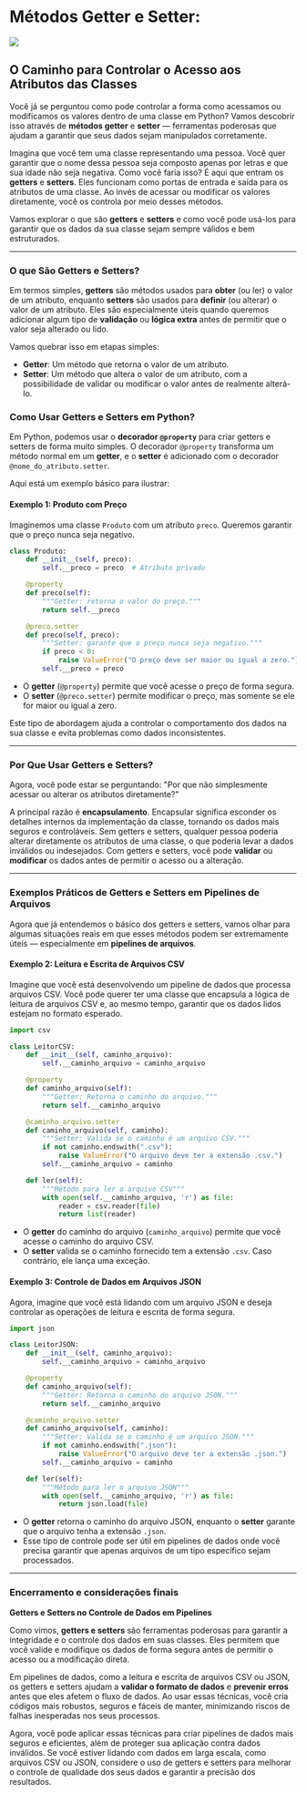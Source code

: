 # Métodos Getter e Setter: 

![](https://i.ytimg.com/vi/Sz9G0iwwHQI/hqdefault.jpg)

## O Caminho para Controlar o Acesso aos Atributos das Classes

Você já se perguntou como pode controlar a forma como acessamos ou modificamos os valores dentro de uma classe em Python? Vamos descobrir isso através de **métodos getter** e **setter** — ferramentas poderosas que ajudam a garantir que seus dados sejam manipulados corretamente. 

Imagina que você tem uma classe representando uma pessoa. Você quer garantir que o nome dessa pessoa seja composto apenas por letras e que sua idade não seja negativa. Como você faria isso? É aqui que entram os **getters** e **setters**. Eles funcionam como portas de entrada e saída para os atributos de uma classe. Ao invés de acessar ou modificar os valores diretamente, você os controla por meio desses métodos.

Vamos explorar o que são **getters** e **setters** e como você pode usá-los para garantir que os dados da sua classe sejam sempre válidos e bem estruturados.

---

### **O que São Getters e Setters?**

Em termos simples, **getters** são métodos usados para **obter** (ou ler) o valor de um atributo, enquanto **setters** são usados para **definir** (ou alterar) o valor de um atributo. Eles são especialmente úteis quando queremos adicionar algum tipo de **validação** ou **lógica extra** antes de permitir que o valor seja alterado ou lido.

Vamos quebrar isso em etapas simples:

- **Getter**: Um método que retorna o valor de um atributo.
- **Setter**: Um método que altera o valor de um atributo, com a possibilidade de validar ou modificar o valor antes de realmente alterá-lo.

### **Como Usar Getters e Setters em Python?**

Em Python, podemos usar o **decorador `@property`** para criar getters e setters de forma muito simples. O decorador `@property` transforma um método normal em um **getter**, e o **setter** é adicionado com o decorador `@nome_do_atributo.setter`.

Aqui está um exemplo básico para ilustrar:

#### **Exemplo 1: Produto com Preço**
Imaginemos uma classe `Produto` com um atributo `preco`. Queremos garantir que o preço nunca seja negativo.

```python
class Produto:
    def __init__(self, preco):
        self.__preco = preco  # Atributo privado

    @property
    def preco(self):
        """Getter: retorna o valor do preço."""
        return self.__preco

    @preco.setter
    def preco(self, preco):
        """Setter: garante que o preço nunca seja negativo."""
        if preco < 0:
            raise ValueError("O preço deve ser maior ou igual a zero.")
        self.__preco = preco
```

- O **getter** (`@property`) permite que você acesse o preço de forma segura.
- O **setter** (`@preco.setter`) permite modificar o preço, mas somente se ele for maior ou igual a zero.

Este tipo de abordagem ajuda a controlar o comportamento dos dados na sua classe e evita problemas como dados inconsistentes.

---

### **Por Que Usar Getters e Setters?**

Agora, você pode estar se perguntando: "Por que não simplesmente acessar ou alterar os atributos diretamente?" 

A principal razão é **encapsulamento**. Encapsular significa esconder os detalhes internos da implementação da classe, tornando os dados mais seguros e controláveis. Sem getters e setters, qualquer pessoa poderia alterar diretamente os atributos de uma classe, o que poderia levar a dados inválidos ou indesejados. Com getters e setters, você pode **validar** ou **modificar** os dados antes de permitir o acesso ou a alteração.

---

### **Exemplos Práticos de Getters e Setters em Pipelines de Arquivos**

Agora que já entendemos o básico dos getters e setters, vamos olhar para algumas situações reais em que esses métodos podem ser extremamente úteis — especialmente em **pipelines de arquivos**.

#### **Exemplo 2: Leitura e Escrita de Arquivos CSV**
Imagine que você está desenvolvendo um pipeline de dados que processa arquivos CSV. Você pode querer ter uma classe que encapsula a lógica de leitura de arquivos CSV e, ao mesmo tempo, garantir que os dados lidos estejam no formato esperado.

```python
import csv

class LeitorCSV:
    def __init__(self, caminho_arquivo):
        self.__caminho_arquivo = caminho_arquivo

    @property
    def caminho_arquivo(self):
        """Getter: Retorna o caminho do arquivo."""
        return self.__caminho_arquivo

    @caminho_arquivo.setter
    def caminho_arquivo(self, caminho):
        """Setter: Valida se o caminho é um arquivo CSV."""
        if not caminho.endswith(".csv"):
            raise ValueError("O arquivo deve ter a extensão .csv.")
        self.__caminho_arquivo = caminho

    def ler(self):
        """Método para ler o arquivo CSV"""
        with open(self.__caminho_arquivo, 'r') as file:
            reader = csv.reader(file)
            return list(reader)
```

- O **getter** do caminho do arquivo (`caminho_arquivo`) permite que você acesse o caminho do arquivo CSV.
- O **setter** valida se o caminho fornecido tem a extensão `.csv`. Caso contrário, ele lança uma exceção.

#### **Exemplo 3: Controle de Dados em Arquivos JSON**
Agora, imagine que você está lidando com um arquivo JSON e deseja controlar as operações de leitura e escrita de forma segura.

```python
import json

class LeitorJSON:
    def __init__(self, caminho_arquivo):
        self.__caminho_arquivo = caminho_arquivo

    @property
    def caminho_arquivo(self):
        """Getter: Retorna o caminho do arquivo JSON."""
        return self.__caminho_arquivo

    @caminho_arquivo.setter
    def caminho_arquivo(self, caminho):
        """Setter: Valida se o caminho é um arquivo JSON."""
        if not caminho.endswith(".json"):
            raise ValueError("O arquivo deve ter a extensão .json.")
        self.__caminho_arquivo = caminho

    def ler(self):
        """Método para ler o arquivo JSON"""
        with open(self.__caminho_arquivo, 'r') as file:
            return json.load(file)
```

- O **getter** retorna o caminho do arquivo JSON, enquanto o **setter** garante que o arquivo tenha a extensão `.json`.
- Esse tipo de controle pode ser útil em pipelines de dados onde você precisa garantir que apenas arquivos de um tipo específico sejam processados.

---

### Encerramento e considerações finais

**Getters e Setters no Controle de Dados em Pipelines**

Como vimos, **getters e setters** são ferramentas poderosas para garantir a integridade e o controle dos dados em suas classes. Eles permitem que você valide e modifique os dados de forma segura antes de permitir o acesso ou a modificação direta.

Em pipelines de dados, como a leitura e escrita de arquivos CSV ou JSON, os getters e setters ajudam a **validar o formato de dados** e **prevenir erros** antes que eles afetem o fluxo de dados. Ao usar essas técnicas, você cria códigos mais robustos, seguros e fáceis de manter, minimizando riscos de falhas inesperadas nos seus processos.

Agora, você pode aplicar essas técnicas para criar pipelines de dados mais seguros e eficientes, além de proteger sua aplicação contra dados inválidos. Se você estiver lidando com dados em larga escala, como arquivos CSV ou JSON, considere o uso de getters e setters para melhorar o controle de qualidade dos seus dados e garantir a precisão dos resultados.